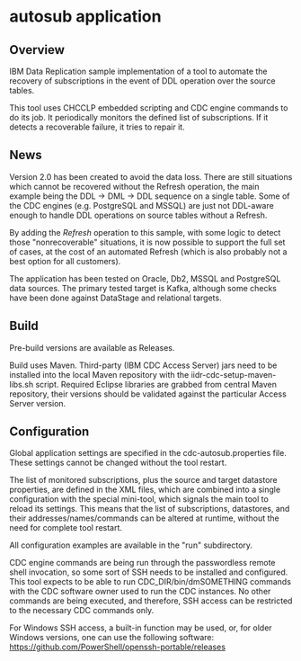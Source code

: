 # autosub application

## Overview

IBM Data Replication sample implementation of a tool to automate
the recovery of subscriptions in the event of DDL operation
over the source tables.

This tool uses CHCCLP embedded scripting and CDC engine commands to do its job.
It periodically monitors the defined list of subscriptions.
If it detects a recoverable failure, it tries to repair it.

## News

Version 2.0 has been created to avoid the data loss.
There are still situations which cannot be recovered without the Refresh operation,
the main example being the DDL -> DML -> DDL sequence on a single table.
Some of the CDC engines (e.g. PostgreSQL and MSSQL) are just not DDL-aware
enough to handle DDL operations on source tables without a Refresh.

By adding the *Refresh* operation to this sample, with some logic to detect
those "nonrecoverable" situations, it is now possible to support the
full set of cases, at the cost of an automated Refresh (which is also
probably not a best option for all customers).

The application has been tested on Oracle, Db2, MSSQL and PostgreSQL 
data sources. The primary tested target is Kafka, although some checks
have been done against DataStage and relational targets.

## Build

Pre-build versions are available as Releases.

Build uses Maven. Third-party (IBM CDC Access Server) jars need to be installed
into the local Maven repository with the iidr-cdc-setup-maven-libs.sh script.
Required Eclipse libraries are grabbed from central Maven repository,
their versions should be validated against the particular Access Server version.

## Configuration

Global application settings are specified in the cdc-autosub.properties file.
These settings cannot be changed without the tool restart.

The list of monitored subscriptions, plus the source and target datastore properties,
are defined in the XML files, which are combined into a single configuration
with the special mini-tool, which signals the main tool to reload its settings.
This means that the list of subscriptions, datastores, and their addresses/names/commands
can be altered at runtime, without the need for complete tool restart.

All configuration examples are available in the "run" subdirectory.

CDC engine commands are being run through the passwordless remote 
shell invocation, so some sort of SSH needs to be installed and configured.
This tool expects to be able to run CDC_DIR/bin/dmSOMETHING commands 
with the CDC software owner used to run the CDC instances.
No other commands are being executed, and therefore, SSH access can be
restricted to the necessary CDC commands only.

For Windows SSH access, a built-in function may be used, or, for older
Windows versions, one can use the following software:
https://github.com/PowerShell/openssh-portable/releases
